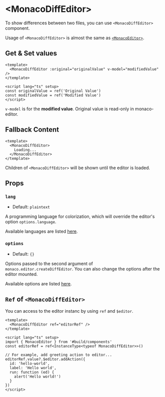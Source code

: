 <script setup>
import Stackbiltz from '../../../components/Stackbiltz.vue'
</script>

# &lt;MonacoDiffEditor&gt;
To show differences between two files, you can use `<MonacoDiffEditor>` component.

Usage of `<MonacoDiffEditor>` is almost the same as [`<MonacoEditor>`](monaco-editor).

<Stackbiltz src="nuxt-starter-vf6nfx?embed=1&file=app.vue&hideNavigation=1&view=preview" />

## Get & Set values
```vue
<template>
  <MonacoDiffEditor :original="originalValue" v-model="modifiedValue" />
</template>

<script lang="ts" setup>
const originalValue = ref('Original Value')
const modifiedValue = ref('Modified Value')
</script>
```
`v-model` is for the **modified value**. Original value is read-only in monaco-editor.

## Fallback Content
```vue
<template>
  <MonacoDiffEditor>
    Loading...
  </MonacoDiffEditor>
</template>
```
Children of `<MonacoDiffEditor>` will be shown until the editor is loaded.

## Props
### `lang`
- Default: `plaintext`

A programming language for colorization, which will override the editor's option `options.language`.

Available languages are listed [here](https://github.com/microsoft/monaco-editor/tree/main/src/basic-languages).

### `options`
- Default: `{}`

Options passed  to the second argument of `monaco.editor.createDiffEditor`.
You can also change the options after the editor mounted.

Available options are listed [here](https://microsoft.github.io/monaco-editor/api/interfaces/monaco.editor.IStandaloneDiffEditorConstructionOptions.html).

## `Ref` of `<MonacoDiffEditor>`
You can access to the editor instanc by using `ref` and `$editor`.
```vue
<template>
  <MonacoDiffEditor ref="editorRef" />
</template>

<script lang="ts" setup>
import { MonacoEditor } from '#build/components'
const editorRef = ref<InstanceType<typeof MonacoDiffEditor>>()

// For example, add greeting action to editor...
editorRef.value?.$editor.addAction({
  id: 'hello-world',
  label: 'Hello world',
  run: function (ed) {
    alert('Hello world!')
  }
})
</script>
```

